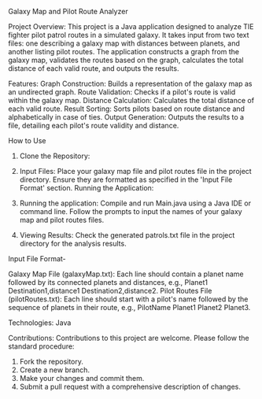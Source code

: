 Galaxy Map and Pilot Route Analyzer

Project Overview:
This project is a Java application designed to analyze TIE fighter pilot patrol routes in a simulated galaxy. It takes input from two text files: 
one describing a galaxy map with distances between planets, and another listing pilot routes. The application constructs a graph from the galaxy map, 
validates the routes based on the graph, calculates the total distance of each valid route, and outputs the results.

Features:
Graph Construction: Builds a representation of the galaxy map as an undirected graph.
Route Validation: Checks if a pilot's route is valid within the galaxy map.
Distance Calculation: Calculates the total distance of each valid route.
Result Sorting: Sorts pilots based on route distance and alphabetically in case of ties.
Output Generation: Outputs the results to a file, detailing each pilot's route validity and distance.


How to Use
1. Clone the Repository:


2. Input Files:
Place your galaxy map file and pilot routes file in the project directory.
Ensure they are formatted as specified in the 'Input File Format' section.
Running the Application:


3. Running the application:
Compile and run Main.java using a Java IDE or command line.
Follow the prompts to input the names of your galaxy map and pilot routes files.


4. Viewing Results:
Check the generated patrols.txt file in the project directory for the analysis results.


Input File Format-


Galaxy Map File (galaxyMap.txt): Each line should contain a planet name followed by its connected planets and distances, e.g., Planet1 Destination1,distance1 Destination2,distance2.
Pilot Routes File (pilotRoutes.txt): Each line should start with a pilot's name followed by the sequence of planets in their route, e.g., PilotName Planet1 Planet2 Planet3.


Technologies:
Java

Contributions:
Contributions to this project are welcome. Please follow the standard procedure:
1. Fork the repository.
2. Create a new branch.
3. Make your changes and commit them.
4. Submit a pull request with a comprehensive description of changes.
